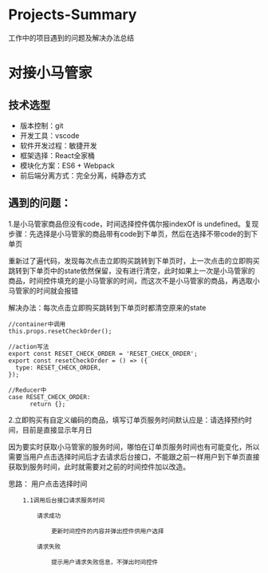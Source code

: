 # Projects-Summary
工作中的项目遇到的问题及解决办法总结

# 对接小马管家
## 技术选型
- 版本控制：git
- 开发工具：vscode
- 软件开发过程：敏捷开发
- 框架选择：React全家桶
- 模块化方案：ES6 + Webpack
- 前后端分离方式：完全分离，纯静态方式
## 遇到的问题：
1.是小马管家商品但没有code，时间选择控件偶尔报indexOf is undefined。复现步骤：先选择是小马管家的商品带有code到下单页，然后在选择不带code的到下单页

重新过了遍代码，发现每次点击立即购买跳转到下单页时，上一次点击的立即购买跳转到下单页中的state依然保留，没有进行清空，此时如果上一次是小马管家的商品，时间控件填充的是小马管家的时间，而这次不是小马管家的商品，再选取小马管家的时间就会报错

解决办法：每次点击立即购买跳转到下单页时都清空原来的state
```
//container中调用
this.props.resetCheckOrder();

//action写法
export const RESET_CHECK_ORDER = 'RESET_CHECK_ORDER';
export const resetCheckOrder = () => ({
  type: RESET_CHECK_ORDER,
});

//Reducer中
case RESET_CHECK_ORDER:
      return {};
```

2.立即购买有自定义编码的商品，填写订单页服务时间默认应是：请选择预约时间，目前是直接显示年月日

因为要实时获取小马管家的服务时间，哪怕在订单页服务时间也有可能变化，所以需要当用户点击选择时间后才去请求后台接口，不能跟之前一样用户到下单页直接获取到服务时间，此时就需要对之前的时间控件加以改造。

思路：
    用户点击选择时间

        1.1调用后台接口请求服务时间
            
            请求成功
                
                更新时间控件的内容并弹出控件供用户选择
            
            请求失败
                
                提示用户请求失败信息，不弹出时间控件

